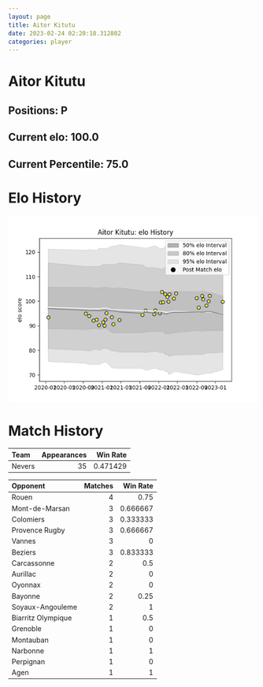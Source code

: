 ```yaml
---  
layout: page  
title: Aitor Kitutu  
date: 2023-02-24 02:20:18.312802  
categories: player  
---
```

# Aitor Kitutu

## Positions: P

## Current elo: 100.0

## Current Percentile: 75.0

# Elo History


![elo history](history_AitorKitutu.png)
# Match History


| Team   |   Appearances |   Win Rate |
|:-------|--------------:|-----------:|
| Nevers |            35 |   0.471429 |

| Opponent           |   Matches |   Win Rate |
|:-------------------|----------:|-----------:|
| Rouen              |         4 |   0.75     |
| Mont-de-Marsan     |         3 |   0.666667 |
| Colomiers          |         3 |   0.333333 |
| Provence Rugby     |         3 |   0.666667 |
| Vannes             |         3 |   0        |
| Beziers            |         3 |   0.833333 |
| Carcassonne        |         2 |   0.5      |
| Aurillac           |         2 |   0        |
| Oyonnax            |         2 |   0        |
| Bayonne            |         2 |   0.25     |
| Soyaux-Angouleme   |         2 |   1        |
| Biarritz Olympique |         1 |   0.5      |
| Grenoble           |         1 |   0        |
| Montauban          |         1 |   0        |
| Narbonne           |         1 |   1        |
| Perpignan          |         1 |   0        |
| Agen               |         1 |   1        |